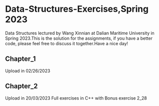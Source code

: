 # Data-Structures-Exercises,Spring 2023
Data Structures lectured by Wang Xinnian at Dalian Maritime University in Spring 2023.This is the solution for the assignments, if you have a better code, please feel free to discuss it together.Have a nice day!
## Chapter_1
Upload in 02/26/2023
## Chapter_2
Upload in 20/03/2023
Full exercises in C++ with Bonus exercise 2_28
